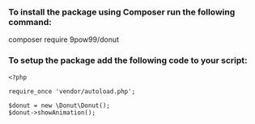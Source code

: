 ### To install the package using Composer run the following command:
composer require 9pow99/donut


### To setup the package add the following code to your script:
```
<?php

require_once 'vendor/autoload.php';

$donut = new \Donut\Donut();
$donut->showAnimation();
```
